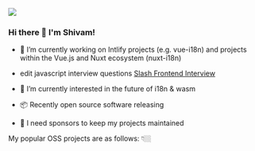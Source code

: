 ![]([[[https://pbs.twimg.com/profile_banners/1867968138542764032/1734196987/1080x360](https://media.licdn.com/dms/image/v2/D4E16AQHpwBwDUGxiAg/profile-displaybackgroundimage-shrink_350_1400/B4EZbMvjdGHcAY-/0/1747191741139?e=1752710400&v=beta&t=Geo93mxL_qsMol28VR2pJS4H9VHuoLmLKq3BVWRyg7M)](https://media.licdn.com/dms/image/v2/D4E16AQHBns6F2PXh2A/profile-displaybackgroundimage-shrink_350_1400/B4EZbj8X_kGcAY-/0/1747580980447?e=1753315200&v=beta&t=GuRmS522cy0ASU4j0rVzgooJm0UxlauXeA_2NrC5cVQ)](https://pbs.twimg.com/profile_banners/1922568272609984512/1747581068/1080x360))
### Hi there 👋 I'm Shivam!  
  

- 🏃 I’m currently working on Intlify projects (e.g. vue-i18n) and projects within the Vue.js and Nuxt ecosystem (nuxt-i18n)
  
- edit javascript interview questions [Slash Frontend Interview](https://www.somewebsite.com "somewebsite's Homepage")

- 🌱 I’m currently interested in the future of i18n & wasm  
  

- 📦 Recently open source software releasing
  
- 💖 I need sponsors to keep my projects maintained
  

My popular OSS projects are as follows: 👇🏼  
  
